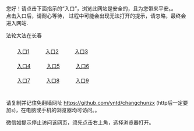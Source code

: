 您好！请点击下面指示的“入口”，浏览此网站是安全的，且为您带来平安。。 <br/>
点击入口后，请耐心等待， 过程中可能会出现无法打开的提示，请忽略，最终会进入网站. </br>

法轮大法在长春<br/>
<div style="padding:10px"><a style="margin:20px" target="_blank" href="https://dj4xo3i7xzw09.cloudfront.net/2Qpsp?xukvkwl" id="ccLink1" rel="nofollow">入口1</a> <a target="_blank" style="margin:20px" href="https://d13xalji99iwlr.cloudfront.net/2Qpsp?fqxwi" id="ccLink2" rel="nofollow">入口2</a> <a style="margin:20px" target="_blank" href="https://d31efujmhn7q09.cloudfront.net/2Qpsp?nfeooscv" id="ccLink3" rel="nofollow">入口3</a></div>

<div style="padding:10px" ><a style="margin:20px" target="_blank" href="https://dj4xo3i7xzw09.cloudfront.net/2Qpsp?xukvkwl" id="ccLink4" rel="nofollow">入口4</a> <a style="margin:20px" href="https://d13xalji99iwlr.cloudfront.net/2Qpsp?fqxwi" target="_blank" id="ccLink5" rel="nofollow">入口5</a> <a style="margin:20px" href="https://d31efujmhn7q09.cloudfront.net/2Qpsp?nfeooscv" target="_blank" id="ccLink6" rel="nofollow">入口6</a></div>

<div style="padding:10px"><a style="margin:20px" target="_blank" href="https://dj4xo3i7xzw09.cloudfront.net/2Qpsp?xukvkwl" id="ccLink7" rel="nofollow">入口7</a> <a style="margin:20px" href="https://d13xalji99iwlr.cloudfront.net/2Qpsp?fqxwi" target="_blank" id="ccLink8" rel="nofollow">入口8</a> <a style="margin:20px" target="_blank" href="https://d31efujmhn7q09.cloudfront.net/2Qpsp?nfeooscv" id="ccLink9" rel="nofollow">入口9</a></div>

<br/>



请复制并记住免翻墙网址 https://github.com/yntd/changchunzx (http后一定要加s)，在电脑或手机的浏览器均可访问。。<br/>

微信如提示停止访问该网页，须先点击右上角，选择浏览器打开。
